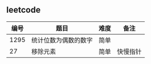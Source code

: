 ## leetcode

| 编号 | 题目                 | 难度 | 备注     |
| ---- | -------------------- | ---- | -------- |
| 1295 | 统计位数为偶数的数字 | 简单 |          |
| 27   | 移除元素             | 简单 | 快慢指针 |
